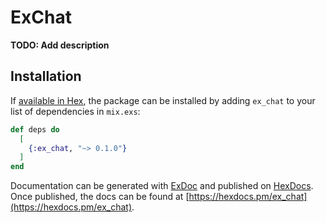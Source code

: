 # ExChat

**TODO: Add description**

## Installation

If [available in Hex](https://hex.pm/docs/publish), the package can be installed
by adding `ex_chat` to your list of dependencies in `mix.exs`:

```elixir
def deps do
  [
    {:ex_chat, "~> 0.1.0"}
  ]
end
```

Documentation can be generated with [ExDoc](https://github.com/elixir-lang/ex_doc)
and published on [HexDocs](https://hexdocs.pm). Once published, the docs can
be found at [https://hexdocs.pm/ex_chat](https://hexdocs.pm/ex_chat).

